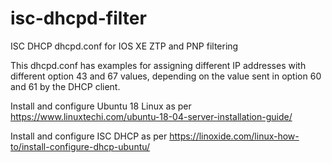 # isc-dhcpd-filter
ISC DHCP dhcpd.conf for IOS XE ZTP and PNP filtering

This dhcpd.conf has examples for assigning different IP addresses with different option 43 and 67 values, depending on the value sent in option 60 and 61 by the DHCP client.

Install and configure Ubuntu 18 Linux as per 
https://www.linuxtechi.com/ubuntu-18-04-server-installation-guide/

Install and configure ISC DHCP as per
https://linoxide.com/linux-how-to/install-configure-dhcp-ubuntu/

